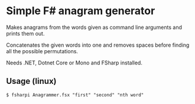 # Simple F# anagram generator

Makes anagrams from the words given as command line arguments and prints them out.

Concatenates the given words into one and removes spaces before finding all the possible permutations.

Needs .NET, Dotnet Core or Mono and FSharp installed.

## Usage (linux)
```
$ fsharpi Anagrammer.fsx "first" "second" "nth word"
```
